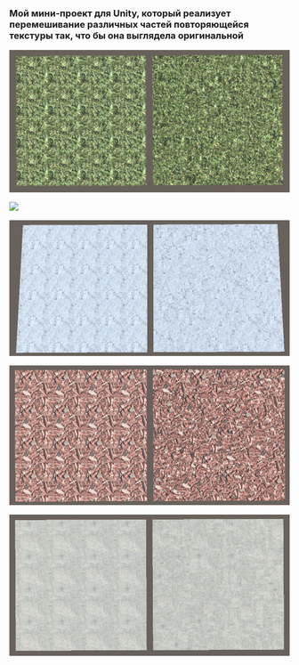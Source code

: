 ### Мой мини-проект для Unity, который реализует перемешивание различных частей повторяющейся текстуры так, что бы она выглядела оригинальной

![](Examples/05.png)

![](Examples/02.png)

![](Examples/01.png)

![](Examples/03.png)

![](Examples/04.png)

